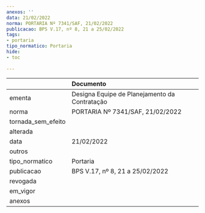 ```yaml
---
anexos: ''
data: 21/02/2022
norma: PORTARIA Nº 7341/SAF, 21/02/2022
publicacao: BPS V.17, nº 8, 21 a 25/02/2022
tags:
- portaria
tipo_normatico: Portaria
hide: 
- toc 
 
---
```


|                    | Documento                                     |
|:-------------------|:----------------------------------------------|
| ementa             | Designa Equipe de Planejamento da Contratação |
| norma              | PORTARIA Nº 7341/SAF, 21/02/2022              |
| tornada_sem_efeito |                                               |
| alterada           |                                               |
| data               | 21/02/2022                                    |
| outros             |                                               |
| tipo_normatico     | Portaria                                      |
| publicacao         | BPS V.17, nº 8, 21 a 25/02/2022               |
| revogada           |                                               |
| em_vigor           |                                               |
| anexos             |                                               |